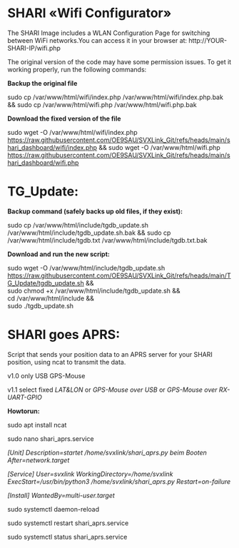 # SHARI «Wifi Configurator» 

The SHARI Image includes a WLAN Configuration Page for switching between WiFi networks.You can access it in your browser at: http://YOUR-SHARI-IP/wifi.php

The original version of the code may have some permission issues. To get it working properly, run the following commands:

**Backup the original file**

sudo cp /var/www/html/wifi/index.php /var/www/html/wifi/index.php.bak && sudo cp /var/www/html/wifi.php /var/www/html/wifi.php.bak


**Download the fixed version of the file**

sudo wget -O /var/www/html/wifi/index.php https://raw.githubusercontent.com/OE9SAU/SVXLink_Git/refs/heads/main/shari_dashboard/wifi/index.php && sudo wget -O /var/www/html/wifi.php https://raw.githubusercontent.com/OE9SAU/SVXLink_Git/refs/heads/main/shari_dashboard/wifi.php



# TG_Update:

**Backup command (safely backs up old files, if they exist):**

sudo cp /var/www/html/include/tgdb_update.sh /var/www/html/include/tgdb_update.sh.bak && 
sudo cp /var/www/html/include/tgdb.txt /var/www/html/include/tgdb.txt.bak

**Download and run the new script:**

sudo wget -O /var/www/html/include/tgdb_update.sh https://raw.githubusercontent.com/OE9SAU/SVXLink_Git/refs/heads/main/TG_Update/tgdb_update.sh && \
sudo chmod +x /var/www/html/include/tgdb_update.sh && \
cd /var/www/html/include && \
sudo ./tgdb_update.sh


# SHARI goes APRS:

Script that sends your position data to an APRS server for your SHARI position, using ncat to transmit the data.

v1.0 only USB GPS-Mouse

v1.1 select fixed *LAT&LON* or *GPS-Mouse over USB* or *GPS-Mouse over RX-UART-GPIO*

**Howtorun:**

sudo apt install ncat

sudo nano shari_aprs.service

*[Unit]*
*Description=startet /home/svxlink/shari_aprs.py beim Booten*
*After=network.target*

*[Service]*
*User=svxlink*
*WorkingDirectory=/home/svxlink*
*ExecStart=/usr/bin/python3 /home/svxlink/shari_aprs.py*
*Restart=on-failure*

*[Install]*
*WantedBy=multi-user.target*

sudo systemctl daemon-reload

sudo systemctl restart shari_aprs.service

sudo systemctl status shari_aprs.service


